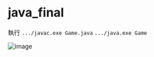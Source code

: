 # java_final

執行
```.../javac.exe Game.java```
```.../java.exe Game```

![image](https://github.com/s1071539/java_final/blob/master/game.png)
